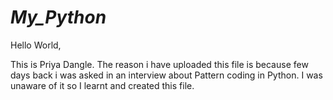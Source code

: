 # _My_Python_

Hello World,

This is Priya Dangle.
The reason i have uploaded this file is because few days back i was asked in an interview about Pattern coding in Python. I was unaware of it so I learnt and created this file.
